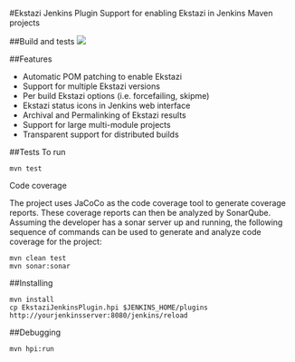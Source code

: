 #Ekstazi Jenkins Plugin
Support for enabling Ekstazi in Jenkins Maven projects

##Build and tests
<a href='https://travis-ci.org/peterlvilim/EkstaziJenkinsPlugin'><img src='https://secure.travis-ci.org/peterlvilim/EkstaziJenkinsPlugin.png?branch=master'></a>

##Features
- Automatic POM patching to enable Ekstazi
- Support for multiple Ekstazi versions
- Per build Ekstazi options (i.e. forcefailing, skipme)
- Ekstazi status icons in Jenkins web interface
- Archival and Permalinking of Ekstazi results
- Support for large multi-module projects
- Transparent support for distributed builds

##Tests
To run
```
mvn test
```
Code coverage

The project uses JaCoCo as the code coverage tool to generate coverage reports. These coverage reports can then be analyzed by SonarQube. Assuming the developer has a sonar server up and running, the following sequence of commands can be used to generate and analyze code coverage for the project:
```
mvn clean test
mvn sonar:sonar
```

##Installing
```
mvn install
cp EkstaziJenkinsPlugin.hpi $JENKINS_HOME/plugins
http://yourjenkinsserver:8080/jenkins/reload
```

##Debugging
```
mvn hpi:run
```
